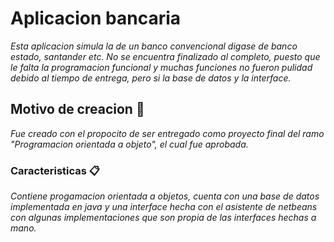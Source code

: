 # Aplicacion bancaria

_Esta aplicacion simula la de un banco convencional digase de banco estado, santander etc. No se encuentra finalizado al completo, puesto que le falta la programacion funcional y muchas funciones no fueron pulidad debido al tiempo de entrega, pero si la base de datos y la interface._


## Motivo de creacion 🚀

_Fue creado con el propocito de ser entregado como proyecto final del ramo "Programacion orientada a objeto", el cual fue aprobada._


### Caracteristicas 📋

_Contiene progamacion orientada a objetos, cuenta con una base de datos implementada en java y una interface hecha con el asistente de netbeans con algunas implementaciones que son propia de las interfaces hechas a mano._
